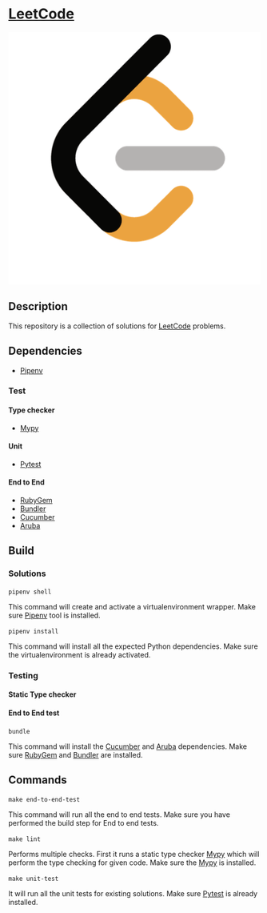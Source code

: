 # [LeetCode][leetcode]

![LeetCodeLogo](assets/images/leetcode_logo.png)


## Description

This repository is a collection of solutions for [LeetCode][leetcode] problems.


## Dependencies

* [Pipenv][pipenv]

### Test

#### Type checker

* [Mypy][mypy]

#### Unit

* [Pytest][pytest]

#### End to End

* [RubyGem][rubygem]
* [Bundler][bundler]
* [Cucumber][cucumber]
* [Aruba][aruba]


## Build

### Solutions

```pipenv shell```

This command will create and activate a virtualenvironment wrapper. Make sure
[Pipenv][pipenv] tool is installed.

``` pipenv install ```

This command will install all the expected Python dependencies. Make sure the
virtualenvironment is already activated.


### Testing

#### Static Type checker


#### End to End test

``` bundle ```

This command will install the [Cucumber][cucumber] and [Aruba][aruba]
dependencies. Make sure [RubyGem][rubygem] and [Bundler][bundler] are installed.


## Commands


``` make end-to-end-test ```

This command will run all the end to end tests. Make sure you have performed the
build step for End to end tests.

``` make lint ```

Performs multiple checks. First it runs a static type checker [Mypy][mypy] which
will perform the type checking for given code. Make sure the [Mypy][mypy] is
installed.

``` make unit-test ```

It will run all the unit tests for existing solutions. Make sure
[Pytest][pytest] is already installed.


[leetcode]: https://leetcode.com
[cucumber]: https://cucumber.io
[aruba]: https://app.cucumber.pro/projects/aruba
[rubygem]: https://rubygems.org/
[pipenv]: https://pipenv.readthedocs.io/en/latest/
[bundler]: https://bundler.io/
[mypy]: http://mypy-lang.org/
[pytest]: pytest.org
